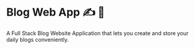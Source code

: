 # Blog Web App ✍️ 📝 
A Full Stack Blog Website Application that lets you create and store your daily blogs conveniently.
